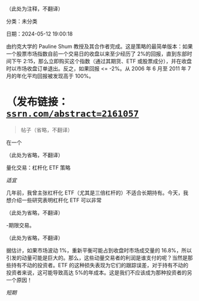 （此处为注释，不翻译）

分类：未分类

日期：2024-05-12 19:00:18

由约克大学的 Pauline Shum 教授及其合作者完成。这是策略的最简单版本：如果一个股票市场指数自前一个交易日的收盘以来至少经历了 2%的回报，直到东部时间下午 2:15，那么立即购买这个指数（通过其期货、ETF 或股票成分），并在收盘时以市场收盘订单退出。反之，如果回报 <= -2%。从 2006 年 6 月至 2011 年 7 月的年化平均回报被发现高于 100%。

# （发布链接：[`ssrn.com/abstract=2161057`](http://ssrn.com/abstract=2161057)

> 帖子（省略，不翻译）

在一个

（此处为省略，不翻译）

量化交易：杠杆化 ETF 策略

*适宜*

几年前，我曾主张杠杆化 ETF（尤其是三倍杠杆的）不适合长期持有。今天，我想介绍一些研究表明杠杆化 ETF 可以非常

（此处为省略，不翻译）

-期限交易。

（此处为省略，不翻译）

据估计，如果市场波动 1%，重新平衡可能占到收盘时市场成交量的 16.8%，所以引发的动量可能是巨大的。那么，这些动量交易者的利润是谁支付的呢？当然是那些持有不动的投资者。ETF 的这种损失表现为它们的跟踪误差，对于持有不动的投资者来说，这可能导致高达 5%的年成本。这是我们不应该成为那种投资者的另一个原因！

*短期*

<!--yml

现在这种策略在机构交易者中实际上相当知名，尽管这是我第一次看到发布的回测结果。它之所以有效也是众所周知的：这与每个杠杆化 ETF 在市场收盘时必须重新平衡以保持其杠杆常数（取决于基金是 2 倍还是 3 倍）的事实有关。如果市场指数上涨，基金需要购买成分股；否则，需要卖出股票。如果自前一个收盘价以来市场有重大波动（绝对回报 >= 2%），那么需要购买或卖出的股票数量相应会增加，导致所有这些股票在收盘时都有动量。这种策略旨在抢先利用这种重新平衡的好处。

正如 Shum 教授指出的，如果你今天实时交易这个策略，你可能会得到较低的回报，因为所有那些在收盘前很久就推高价格的动量交易者。然而，这里可能有一个缓解因素在起作用：这种动量与 ETF 的净资产值（NAV）成比例。随着它们净资产值随着时间的推移而上升（无论是由于额外的订阅还是正面的市场回报），这种策略的回报也应该增加。

来源：[`epchan.blogspot.com/2012/10/a-leveraged-etfs-strategy.html#0001-01-01`](http://epchan.blogspot.com/2012/10/a-leveraged-etfs-strategy.html#0001-01-01)

现在是一些公共服务公告：

1) 一家公司名为 Level 3 Data Corp 出售显示股票买入和卖出压力的专有数据。他们的内部回测显示，将这些数据添加到一些常见的股票交易策略中，基本上可以翻倍他们的收益。一个解释性

[视频](http://www.youtube.com/watch?v=me1g3PU7nzI)

可用，我听说他们提供 3 个月的免费试用。

伦敦系统交易者俱乐部（LST）邀请我就他们建立一个以伦敦为中心的交易者、开发者和研究者协作社区的新举措发表几句评论。

LST 旨在将交易者、开发者和量化分析师聚集在一起，重点是社区建设和知识交流，为系统化、算法（即自动化）或量化交易提供一个具有特定焦点的交易网络。

会员免费，并向所有对上述话题感兴趣的人开放。

[`www.meetup.com/London-Systematic-Traders/`](http://www.meetup.com/London-Systematic-Traders/)

11 月 23 日周五，我预计将在伦敦的阿佩克斯酒店与 LST（见上文 2）的成员主持一个问答环节。欢迎大家参加。请访问他们的网站了解详情。

3) 我将主持我的

[回测](http://www.technicalanalyst.co.uk/training/backtestingEC.htm)

并且

[统计套利](http://www.technicalanalyst.co.uk/training/statarb.htm)

在伦敦举办的研讨会，11 月 19 日至 22 日，期待在那里见到一些我们的读者！
